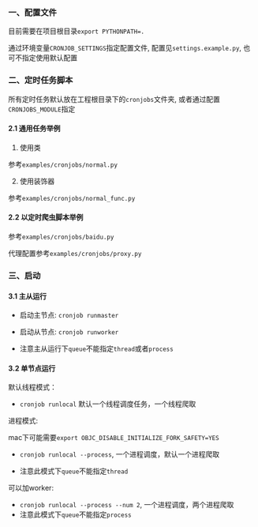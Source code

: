 ### 一、配置文件

目前需要在项目根目录`export PYTHONPATH=.`

通过环境变量`CRONJOB_SETTINGS`指定配置文件, 配置见`settings.example.py`, 也可不指定使用默认配置

### 二、定时任务脚本

所有定时任务默认放在工程根目录下的`cronjobs`文件夹, 或者通过配置`CRONJOBS_MODULE`指定

#### 2.1 通用任务举例

1. 使用类

参考`examples/cronjobs/normal.py`

2. 使用装饰器

参考`examples/cronjobs/normal_func.py`

#### 2.2 以定时爬虫脚本举例

参考`examples/cronjobs/baidu.py`

代理配置参考`examples/cronjobs/proxy.py`


### 三、启动

#### 3.1 主从运行

* 启动主节点: `cronjob runmaster`
* 启动从节点: `cronjob runworker`

* 注意主从运行下`queue`不能指定`thread`或者`process`

#### 3.2 单节点运行

默认线程模式：

* `cronjob runlocal`  默认一个线程调度任务，一个线程爬取


进程模式:

mac下可能需要`export OBJC_DISABLE_INITIALIZE_FORK_SAFETY=YES`

* `cronjob runlocal --process`, 一个进程调度，默认一个进程爬取

* 注意此模式下`queue`不能指定`thread`

可以加worker:

* `cronjob runlocal --process --num 2`, 一个进程调度，两个进程爬取
* 注意此模式下`queue`不能指定`process`
